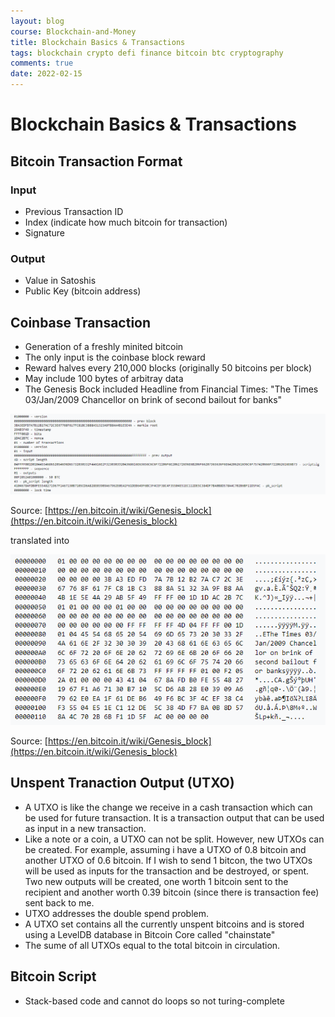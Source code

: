 ```yaml
---
layout: blog
course: Blockchain-and-Money
title: Blockchain Basics & Transactions
tags: blockchain crypto defi finance bitcoin btc cryptography
comments: true
date: 2022-02-15
---
```


# Blockchain Basics & Transactions

## Bitcoin Transaction Format

### Input
*  Previous Transaction ID
*  Index (indicate how much bitcoin for transaction)
*  Signature

### Output
*  Value in Satoshis
*  Public Key (bitcoin address)


## Coinbase Transaction
*  Generation of a freshly minited bitcoin
*  The only input is the coinbase block reward
*  Reward halves every 210,000 blocks (originally 50 bitcoins per block)
*  May include 100 bytes of arbitray data
*  The Genesis Bock included Headline from Financial Times: "The Times 03/Jan/2009 Chancellor on brink of second bailout for banks"

![genesis-block](/assets/genesis-block.PNG)

Source: [https://en.bitcoin.it/wiki/Genesis_block](https://en.bitcoin.it/wiki/Genesis_block)

translated into 

![genesis-translated](/assets/genesis-translated.PNG)

Source: [https://en.bitcoin.it/wiki/Genesis_block](https://en.bitcoin.it/wiki/Genesis_block)

## Unspent Tranaction Output (UTXO) 
*  A UTXO is like the change we receive in a cash transaction which can be used for future transaction. It is a transaction output that can be used as input in a new transaction.
*  Like a note or a coin, a UTXO can not be split. However, new UTXOs can be created. For example, assuming i have a UTXO of 0.8 bitcoin and another UTXO of 0.6 bitcoin. If I wish to send 1 bitcon, the two UTXOs will be used as inputs for the transaction and be destroyed, or spent. Two new outputs will be created, one worth 1 bitcoin sent to the recipient and another worth 0.39 bitcoin (since there is transaction fee) sent back to me. 
*  UTXO addresses the double spend problem. 
*  A UTXO set contains all the currently unspent bitcoins and is stored using a LevelDB database in Bitcoin Core called "chainstate"
*  The sume of all UTXOs equal to the total bitcoin in circulation.

## Bitcoin Script
*  Stack-based code and cannot do loops so not turing-complete

